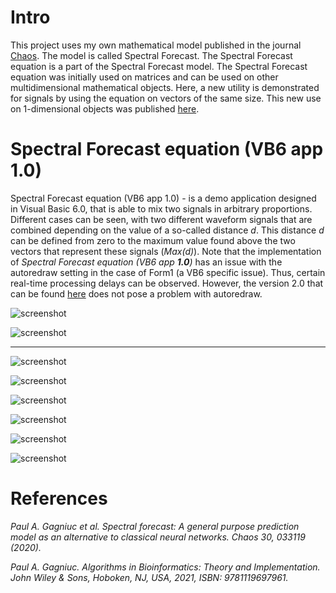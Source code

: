 # Intro

This project uses my own mathematical model published in the journal [Chaos](https://aip.scitation.org/doi/10.1063/1.5120818). The model is called Spectral Forecast. The Spectral Forecast equation is a part of the Spectral Forecast model. The Spectral Forecast equation was initially used on matrices and can be used on other multidimensional mathematical objects. Here, a new utility is demonstrated for signals by using the equation on vectors of the same size. This new use on 1-dimensional objects was published [here](https://www.wiley.com/en-ie/Algorithms+in+Bioinformatics:+Theory+and+Implementation-p-9781119697992).

# Spectral Forecast equation (VB6 app 1.0)

Spectral Forecast equation (VB6 app 1.0) - is a demo application designed in Visual Basic 6.0, that is able to mix two signals in arbitrary proportions. Different cases can be seen, with two different waveform signals that are combined depending on the value of a so-called distance <i>d</i>. This distance <i>d</i> can be defined from zero to the maximum value found above the two vectors that represent these signals (<i>Max(d)</i>). Note that the implementation of <i>Spectral Forecast equation (VB6 app <b>1.0</b>)</i> has an issue with the autoredraw setting in the case of Form1 (a VB6 specific issue). Thus, certain real-time processing delays can be observed. However, the version 2.0 that can be found [here](https://github.com/Gagniuc/Mix-two-signals-by-using-Spectral-Forecast-in-VB6-app-v2.0) does not pose a problem with autoredraw.


![screenshot](https://github.com/Gagniuc/Mix-signals-by-using-Spectral-Forecast-v1.0/blob/main/img/Spectral%20Forecast%20in%20VB%20(1).gif?raw=true)

![screenshot](https://github.com/Gagniuc/Mix-signals-by-using-Spectral-Forecast-v1.0/blob/main/img/Spectral%20Forecast%20in%20VB%20(2).gif?raw=true)

<hr>

![screenshot](https://github.com/Gagniuc/Spectral-Forecast-equation-VB6-app/blob/main/img/sf1.png?raw=true)

![screenshot](https://github.com/Gagniuc/Spectral-Forecast-equation-VB6-app/blob/main/img/sf2.png?raw=true)

![screenshot](https://github.com/Gagniuc/Spectral-Forecast-equation-VB6-app/blob/main/img/sf3.png?raw=true)

![screenshot](https://github.com/Gagniuc/Spectral-Forecast-equation-VB6-app/blob/main/img/sf4.png?raw=true)

![screenshot](https://github.com/Gagniuc/Spectral-Forecast-equation-VB6-app/blob/main/img/sf5.png?raw=true)

![screenshot](https://github.com/Gagniuc/Spectral-Forecast-equation-VB6-app/blob/main/img/sf6.png?raw=true)


# References

<i>Paul A. Gagniuc et al. Spectral forecast: A general purpose prediction model as an alternative to classical neural networks. Chaos 30, 033119 (2020).</i>

<i>Paul A. Gagniuc. Algorithms in Bioinformatics: Theory and Implementation. John Wiley & Sons, Hoboken, NJ, USA, 2021, ISBN: 9781119697961.</i>
